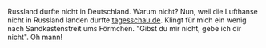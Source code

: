 Russland durfte nicht in Deutschland. Warum nicht? Nun, weil die Lufthanse nicht in Russland landen durfte [tagesschau.de](https://www.tagesschau.de/inland/deutschland-russland-streit-fluggenehmigung-101.html). Klingt für mich ein wenig nach Sandkastenstreit ums Förmchen. "Gibst du mir nicht, gebe ich dir nicht". Oh mann!